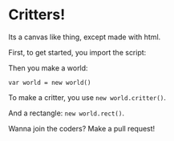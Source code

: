 # Critters!
Its a canvas like thing, except made with html.

First, to get started, you import the script:

<code><script src="https://2kinc.me/critters/index.js"></script></code>

Then you make a world:

<code>var world = new world()</code>

To make a critter, you use <code>new world.critter()</code>.

And a rectangle: <code>new world.rect()</code>.


Wanna join the coders? Make a pull request!
